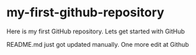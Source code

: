 # my-first-github-repository
Here is my first GitHub repository. Lets get started with GitHub

README.md just got updated manually. One more edit at Github
